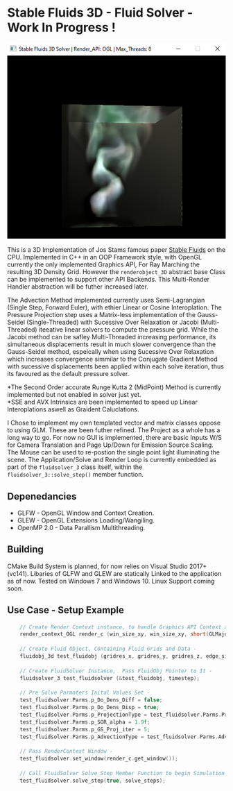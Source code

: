 # Stable Fluids 3D - Fluid Solver - Work In Progress !

![Thumb](thumb.png)

This is a 3D Implementation of Jos Stams famous paper [Stable Fluids](https://d2f99xq7vri1nk.cloudfront.net/legacy_app_files/pdf/ns.pdf "Paper") on the CPU.
Implemented in C++ in an OOP Framework style, with OpenGL currently the only implemented Graphics API, For Ray Marching the resulting 3D Density Grid. 
However the `renderobject_3D` abstract base Class can be implemented to support other API Backends. This Multi-Render Handler abstraction will be futher increased later.  

The Advection Method implemented currently uses Semi-Lagrangian (Single Step, Forward Euler), with ethier Linear or Cosine Interoplation. 
The Pressure Projection step uses a Matrix-less implementation of the Gauss-Seidel (Single-Threaded) with Sucessive Over Relaxation or Jacobi (Multi-Threaded) 
iteeative linear solvers to compute the pressure grid. While the Jacobi method can be safley Multi-Threaded increasing performance, its simultaneous displacements
result in much slower convergence than the Gauss-Seidel method, espeically when using Sucessive Over Relaxation which increases convergence simmilar to the
Conjugate Gradient Method with sucessive displacements been applied within each solve iteration, thus its favoured as the default pressure solver.

*The Second Order accurate Runge Kutta 2 (MidPoint) Method is currently implemented but not enabled in solver just yet.  
*SSE and AVX Intrinsics are been implemented to speed up Linear Interoplations aswell as Graident Caluclations. 

I Chose to implement my own templated vector and matrix classes oppose to using GLM. These are been futher refined. The Project as a whole has a long way to go.
For now no GUI is implemented, there are basic Inputs W/S for Camera Translation and Page Up/Down for Emission Source Scaling. The Mouse can be used
to re-postion the single point light illuminating the scene. 
The Application/Solve and Render Loop is currently embedded as part of the `fluidsolver_3` class itself, within the `fluidsolver_3::solve_step()` member function.

## Depenedancies ##
* GLFW - OpenGL Window and Context Creation.
* GLEW - OpenGL Extensions Loading/Wangiling.
* OpenMP 2.0 - Data Parallism Multithreading. 

## Building ##
CMake Build System is planned, for now relies on Visual Studio 2017+ (vc141). Libaries of GLFW and GLEW are statically Linked to the application as of now. 
Tested on Windows 7 and Windows 10. Linux Support coming soon. 

## Use Case - Setup Example ##
````C++
	// Create Render Context instance, to handle Graphics API Context and Window Creation -
	render_context_OGL render_c (win_size_xy, win_size_xy, short(GLMajor), short(GLMinor)); 

	// Create Fluid Object, Containing Fluid Grids and Data - 
	fluidobj_3d test_fluidobj (gridres_x, gridres_y, gridres_z, edge_size); 

	// Create FluidSolver Instance,  Pass FluidObj Pointer to It - 
	fluidsolver_3 test_fluidsolver (&test_fluidobj, timestep);

	// Pre Solve Parmaters Inital Values Set -
	test_fluidsolver.Parms.p_Do_Dens_Diff = false; 
	test_fluidsolver.Parms.p_Do_Dens_Disp = true;  
	test_fluidsolver.Parms.p_ProjectionType = test_fluidsolver.Parms.Project_GaussSeidel_SOR; 
	test_fluidsolver.Parms.p_SOR_alpha = 1.9f;
	test_fluidsolver.Parms.p_GS_Proj_iter = 5; 
	test_fluidsolver.Parms.p_AdvectionType = test_fluidsolver.Parms.Advect_SL_BackTrace_Euler;

	// Pass RenderContext Window -
	test_fluidsolver.set_window(render_c.get_window());

	// Call FluidSolver Solve_Step Member Function to begin Simulation and Rendering - 
	test_fluidsolver.solve_step(true, solve_steps);
````
